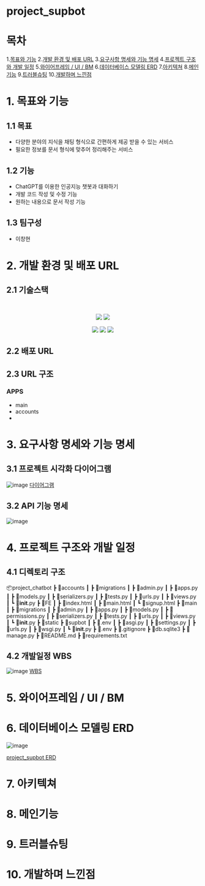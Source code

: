 # project_supbot

# 목차
1.[목표와 기능](#1.-목표와-기능)
2.[개발 환경 및 배포 URL](#2.-개발-환경-및-배포-URL)
3.[요구사항 명세와 기능 명세](#3.-요구사항-명세와-기능-명세)
4.[프로젝트 구조와 개발 일정](#4.-프로젝트-구조와-개발-일정)
5.[와이어프레임 / UI / BM](#5.-와이어프레임-/-UI-/-BM)
6.[데이터베이스 모델링 ERD](#6.-데이터베이스-모델링-ERD)
7.[아키텍쳐](#7.-아키텍쳐)
8.[메인기능](#8.-메인기능)
9.[트러블슈팅](#9.-트러블슈팅)
10.[개발하며 느낀점](#10.-개발하며-느낀점)

# 1. 목표와 기능

## 1.1 목표
- 다양한 분야의 지식을 채팅 형식으로 간편하게 제공 받을 수 있는 서비스
- 필요한 정보를 문서 형식에 맞추어 정리해주는 서비스

## 1.2 기능
- ChatGPT를 이용한 인공지능 챗봇과 대화하기
- 개발 코드 작성 및 수정 기능
- 원하는 내용으로 문서 작성 기능

## 1.3 팀구성

- 이창현

# 2. 개발 환경 및 배포 URL

## 2.1 기술스택

 <div align=center>
<img src="https://img.shields.io/badge/python-3776AB?style=for-the-badge&logo=python&logoColor=white">
<img src="https://img.shields.io/badge/django-092E20?style=for-the-badge&logo=django&logoColor=white">
<br>

<img src="https://img.shields.io/badge/html5-E34F26?style=for-the-badge&logo=html5&logoColor=white">
<img src="https://img.shields.io/badge/css-1572B6?style=for-the-badge&logo=css3&logoColor=white">
<img src="https://img.shields.io/badge/bootstrap-7952B3?style=for-the-badge&logo=bootstrap&logoColor=white">
</div>

## 2.2 배포 URL

## 2.3 URL 구조

### APPS

- main
- accounts
- 

# 3. 요구사항 명세와 기능 명세

## 3.1 프로젝트 시각화 다이어그램
![image](https://github.com/abcdqwer1/project_chatbot/assets/68181016/8bf9c8cc-b6cf-4537-a265-6529095b5a81)
[다이어그램](https://www.mindmeister.com/app/map/3048013454)

## 3.2 API 기능 명세
![image](https://github.com/abcdqwer1/project_chatbot/assets/68181016/31043df8-e23b-4016-a4db-6f4e93a9796a)



# 4. 프로젝트 구조와 개발 일정

## 4.1 디렉토리 구조
📦project_chatbot
 ┣ 📂accounts
 ┃ ┣ 📂migrations
 ┃ ┣ 📜admin.py
 ┃ ┣ 📜apps.py
 ┃ ┣ 📜models.py
 ┃ ┣ 📜serializers.py
 ┃ ┣ 📜tests.py
 ┃ ┣ 📜urls.py
 ┃ ┣ 📜views.py
 ┃ ┗ 📜__init__.py
 ┣ 📂FE
 ┃ ┣ 📜index.html
 ┃ ┣ 📜main.html
 ┃ ┗ 📜signup.html
 ┣ 📂main
 ┃ ┣ 📂migrations
 ┃ ┣ 📜admin.py
 ┃ ┣ 📜apps.py
 ┃ ┣ 📜models.py
 ┃ ┣ 📜permissions.py
 ┃ ┣ 📜serializers.py
 ┃ ┣ 📜tests.py
 ┃ ┣ 📜urls.py
 ┃ ┣ 📜views.py
 ┃ ┗ 📜__init__.py
 ┣ 📂static
 ┣ 📂supbot
 ┃ ┣ 📜.env
 ┃ ┣ 📜asgi.py
 ┃ ┣ 📜settings.py
 ┃ ┣ 📜urls.py
 ┃ ┣ 📜wsgi.py
 ┃ ┗ 📜__init__.py
 ┣ 📜.env
 ┣ 📜.gitignore
 ┣ 📜db.sqlite3
 ┣ 📜manage.py
 ┣ 📜README.md
 ┣ 📜requirements.txt

## 4.2 개발일정 WBS
![image](https://github.com/abcdqwer1/project_chatbot/assets/68181016/26411676-51d8-4474-a703-3aa86a343285)
[WBS](https://docs.google.com/spreadsheets/d/1HUmwb7SyYOoIv7Qe0IFBOewYOp_OuIi2c5rJhsXY69Y/edit#gid=0)

# 5. 와이어프레임 / UI / BM

# 6. 데이터베이스 모델링 ERD
![image](https://github.com/abcdqwer1/project_chatbot/assets/68181016/e5b7caa7-2fcf-461e-ad37-802a859f0b0c)

[project_supbot ERD](https://dbdiagram.io/d/6568a3ba3be1495787104795)

# 7. 아키텍쳐

# 8. 메인기능

# 9. 트러블슈팅

# 10. 개발하며 느낀점
